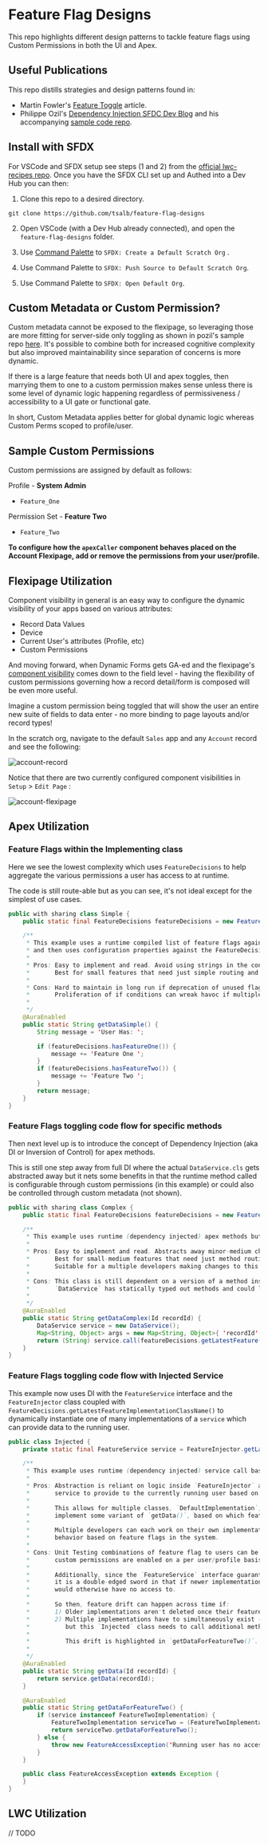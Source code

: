 # Feature Flag Designs

This repo highlights different design patterns to tackle feature flags using Custom Permissions in both the UI and Apex.

## Useful Publications

This repo distills strategies and design patterns found in:

-   Martin Fowler's [Feature Toggle](https://martinfowler.com/articles/feature-toggles.html) article.
-   Philippe Ozil's [Dependency Injection SFDC Dev Blog](https://developer.salesforce.com/blogs/2019/07/breaking-runtime-dependencies-with-dependency-injection.html) and his accompanying [sample code repo](https://github.com/pozil/apex-dependency-injection).

## Install with SFDX

For VSCode and SFDX setup see steps (1 and 2) from the [official lwc-recipes repo](https://github.com/trailheadapps/lwc-recipes#installing-recipes-using-salesforce-dx). Once you have the SFDX CLI set up and Authed into a Dev Hub you can then:

1. Clone this repo to a desired directory.

```
git clone https://github.com/tsalb/feature-flag-designs
```

2. Open VSCode (with a Dev Hub already connected), and open the `feature-flag-designs` folder.

3. Use [Command Palette](https://code.visualstudio.com/docs/getstarted/userinterface#_command-palette) to `SFDX: Create a Default Scratch Org` .

4. Use Command Palette to `SFDX: Push Source to Default Scratch Org`.

5. Use Command Palette to `SFDX: Open Default Org`.

## Custom Metadata or Custom Permission?

Custom metadata cannot be exposed to the flexipage, so leveraging those are more fitting for server-side only toggling as shown in pozil's sample repo [here](https://github.com/pozil/apex-dependency-injection/blob/290eacd69b4e8e11634cc7cb86479c8a61d8cf5f/src/main/default/classes/ShippingInjector.cls#L69). It's possible to combine both for increased cognitive complexity but also improved maintainability since separation of concerns is more dynamic.

If there is a large feature that needs both UI and apex toggles, then marrying them to one to a custom permission makes sense unless there is some level of dynamic logic happening regardless of permissiveness / accessibility to a UI gate or functional gate.

In short, Custom Metadata applies better for global dynamic logic whereas Custom Perms scoped to profile/user.

## Sample Custom Permissions

Custom permissions are assigned by default as follows:

Profile - **System Admin**

-   `Feature_One`

Permission Set - **Feature Two**

-   `Feature_Two`

**To configure how the `apexCaller` component behaves placed on the Account Flexipage, add or remove the permissions from your user/profile.**

## Flexipage Utilization

Component visibility in general is an easy way to configure the dynamic visibility of your apps based on various attributes:

-   Record Data Values
-   Device
-   Current User's attributes (Profile, etc)
-   Custom Permissions

And moving forward, when Dynamic Forms gets GA-ed and the flexipage's [component visibility](https://help.salesforce.com/articleView?id=lightning_page_components_visibility.htm&type=5) comes down to the field level - having the flexibility of custom permissions governing how a record detail/form is composed will be even more useful.

Imagine a custom permission being toggled that will show the user an entire new suite of fields to data enter - no more binding to page layouts and/or record types!

In the scratch org, navigate to the default `Sales` app and any `Account` record and see the following:

![account-record](/readme-images/account-one.png?raw=true)

Notice that there are two currently configured component visibilities in `Setup` > `Edit Page` :

![account-flexipage](/readme-images/account-two.png?raw=true)

## Apex Utilization

### Feature Flags within the Implementing class

Here we see the lowest complexity which uses `FeatureDecisions` to help aggregate the various permissions a user has access to at runtime.

The code is still route-able but as you can see, it's not ideal except for the simplest of use cases.

```java
public with sharing class Simple {
    public static final FeatureDecisions featureDecisions = new FeatureDecisions();

    /**
     * This example uses a runtime compiled list of feature flags against the current running user
     * and then uses configuration properties against the FeatureDecisions class to delegate feature gates
     *
     * Pros: Easy to implement and read. Avoid using strings in the config itself to determine code path.
     *       Best for small features that need just simple routing and not the entire class logic configured.
     *
     * Cons: Hard to maintain in long run if deprecation of unused flags is not properly maintained.
     *       Proliferation of if conditions can wreak havoc if multiple developers need to commit to the same file.
     *
     */
    @AuraEnabled
    public static String getDataSimple() {
        String message = 'User Has: ';

        if (featureDecisions.hasFeatureOne()) {
            message += 'Feature One ';
        }
        if (featureDecisions.hasFeatureTwo()) {
            message += 'Feature Two ';
        }
        return message;
    }
}
```

### Feature Flags toggling code flow for specific methods

Then next level up is to introduce the concept of Dependency Injection (aka DI or Inversion of Control) for apex methods.

This is still one step away from full DI where the actual `DataService.cls` gets abstracted away but it nets some benefits in that the runtime method called is configurable through custom permissions (in this example) or could also be controlled through custom metadata (not shown).

```java
public with sharing class Complex {
    public static final FeatureDecisions featureDecisions = new FeatureDecisions();

    /**
     * This example uses runtime (dependency injected) apex methods but a compiled dependency on the class.
     *
     * Pros: Easy to implement and read. Abstracts away minor-medium changing implementation to the Callable class
     *       Best for small-medium features that need just method routing and not the entire class re-configured.
     *       Suitable for a multiple developers making changes to this class, but merge conflicts can arise on `DataService`
     *
     * Cons: This class is still dependent on a version of a method inside `DataService`
     *       `DataService` has statically typed out methods and could lead to tech debt it not pruned over time.
     *
     */
    @AuraEnabled
    public static String getDataComplex(Id recordId) {
        DataService service = new DataService();
        Map<String, Object> args = new Map<String, Object>{ 'recordId' => recordId };
        return (String) service.call(featureDecisions.getLatestFeature(), args);
    }
}
```

### Feature Flags toggling code flow with Injected Service

This example now uses DI with the `FeatureService` interface and the `FeatureInjector` class coupled with `FeatureDecisions.getLatestFeatureImplementationClassName()` to dynamically instantiate one of many implementations of a `service` which can provide data to the running user.

```java
public class Injected {
    private static final FeatureService service = FeatureInjector.getLatestService();

    /**
     * This example uses runtime (dependency injected) service call based logic from the FeatureInjector class
     *
     * Pros: Abstraction is reliant on logic inside `FeatureInjector` and how it allocates what is defined as the "Latest"
     *       service to provide to the currently running user based on `FeatureDecisions` inside the injector class.
     *
     *       This allows for multiple classes, `DefaultImplementation`, `FeatureOneImplementation` etc. which all
     *       implement some variant of `getData()`, based on which feature flag(s) a user has enabled back to the user.
     *
     *       Multiple developers can each work on their own implementations of the same methods allowing for variability of
     *       behavior based on feature flags in the system.
     *
     * Cons: Unit Testing combinations of feature flag to users can be time consuming to test variations if one, two or multiple
     *       custom permissions are enabled on a per user/profile basis.
     *
     *       Additionally, since the `FeatureService` interface guarantees shared functionality across all implementations,
     *       it is a double-edged sword in that if newer implementations have exclusive features that older implementations
     *       would otherwise have no access to.
     *
     *       So then, feature drift can happen across time if:
     *       1) Older implementations aren't deleted once their feature flags are expired.
     *       2) Multiple implementations have to simultaneously exist (i.e. some users on Feature One and some on Feature Two)
     *          but this `Injected` class needs to call additional methods ONLY for those with the newer implementations.
     *
     *          This drift is highlighted in `getDataForFeatureTwo()`.
     *
     */
    @AuraEnabled
    public static String getData(Id recordId) {
        return service.getData(recordId);
    }

    @AuraEnabled
    public static String getDataForFeatureTwo() {
        if (service instanceof FeatureTwoImplementation) {
            FeatureTwoImplementation serviceTwo = (FeatureTwoImplementation) service;
            return serviceTwo.getDataForFeatureTwo();
        } else {
            throw new FeatureAccessException('Running user has no access to FeatureTwoImplementation');
        }
    }

    public class FeatureAccessException extends Exception {
    }
}

```

## LWC Utilization

// TODO
